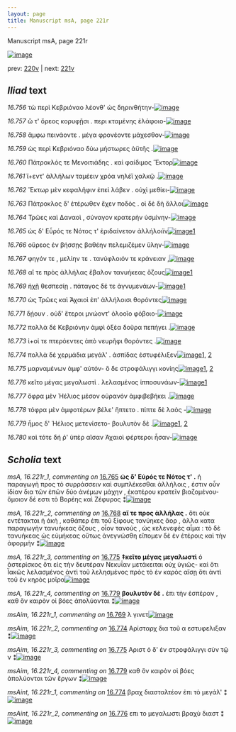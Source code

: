 ```yaml
---
layout: page
title: Manuscript msA, page 221r
---
```


Manuscript msA, page 221r

[![image](http://www.homermultitext.org/iipsrv?OBJ=IIP,1.0&FIF=/project/homer/pyramidal/deepzoom/hmt/vaimg/2017a/VA221RN_0392.tif&WID=100&CVT=JPEG)](http://www.homermultitext.org/ict2/?urn=urn:cite2:hmt:vaimg.2017a:VA221RN_0392)

prev:  [220v](../220v/) | next:  [221v](../221v/)

## *Iliad* text

*16.756* <a id="16.756"/> τὼ περὶ Κεβριόναο λέονθ' ὡς δηρινθήτην-[![image](http://www.homermultitext.org/iipsrv?OBJ=IIP,1.0&FIF=/project/homer/pyramidal/deepzoom/hmt/vaimg/2017a/VA221RN_0392.tif&RGN=0.1868,0.1931,0.4248,0.03347&WID=1000&CVT=JPEG)](http://www.homermultitext.org/ict2/?urn=urn:cite2:hmt:vaimg.2017a:VA221RN_0392@0.1868,0.1931,0.4248,0.03347)

*16.757* <a id="16.757"/> ὥ τ' ὄρεος κορυφῇσι . περι κταμένης ἐλάφοιο-[![image](http://www.homermultitext.org/iipsrv?OBJ=IIP,1.0&FIF=/project/homer/pyramidal/deepzoom/hmt/vaimg/2017a/VA221RN_0392.tif&RGN=0.2001,0.2141,0.4235,0.03472&WID=1000&CVT=JPEG)](http://www.homermultitext.org/ict2/?urn=urn:cite2:hmt:vaimg.2017a:VA221RN_0392@0.2001,0.2141,0.4235,0.03472)

*16.758* <a id="16.758"/> ἄμφω πεινάοντε . μέγα φρονέοντε μάχεσθον-[![image](http://www.homermultitext.org/iipsrv?OBJ=IIP,1.0&FIF=/project/homer/pyramidal/deepzoom/hmt/vaimg/2017a/VA221RN_0392.tif&RGN=0.1969,0.2342,0.4153,0.03665&WID=1000&CVT=JPEG)](http://www.homermultitext.org/ict2/?urn=urn:cite2:hmt:vaimg.2017a:VA221RN_0392@0.1969,0.2342,0.4153,0.03665)

*16.759* <a id="16.759"/> ὡς περὶ Κεβριόναο δύω μήστωρες ἀϋτῆς .[![image](http://www.homermultitext.org/iipsrv?OBJ=IIP,1.0&FIF=/project/homer/pyramidal/deepzoom/hmt/vaimg/2017a/VA221RN_0392.tif&RGN=0.1931,0.2527,0.3963,0.03541&WID=1000&CVT=JPEG)](http://www.homermultitext.org/ict2/?urn=urn:cite2:hmt:vaimg.2017a:VA221RN_0392@0.1931,0.2527,0.3963,0.03541)

*16.760* <a id="16.760"/> Πάτροκλός τε Μενοιτιάδης . καὶ φαίδιμος Ἕκτορ[![image](http://www.homermultitext.org/iipsrv?OBJ=IIP,1.0&FIF=/project/homer/pyramidal/deepzoom/hmt/vaimg/2017a/VA221RN_0392.tif&RGN=0.1920,0.2747,0.4350,0.03112&WID=1000&CVT=JPEG)](http://www.homermultitext.org/ict2/?urn=urn:cite2:hmt:vaimg.2017a:VA221RN_0392@0.1920,0.2747,0.4350,0.03112)

*16.761* <a id="16.761"/> ἵ+εντ' ἀλλήλων ταμέειν χρόα νηλέϊ χαλκῷ .[![image](http://www.homermultitext.org/iipsrv?OBJ=IIP,1.0&FIF=/project/homer/pyramidal/deepzoom/hmt/vaimg/2017a/VA221RN_0392.tif&RGN=0.1975,0.2932,0.4283,0.03527&WID=1000&CVT=JPEG)](http://www.homermultitext.org/ict2/?urn=urn:cite2:hmt:vaimg.2017a:VA221RN_0392@0.1975,0.2932,0.4283,0.03527)

*16.762* <a id="16.762"/> Ἕκτωρ μὲν κεφαλῆφιν ἐπεὶ λάβεν . οὐχὶ μεθίει-[![image](http://www.homermultitext.org/iipsrv?OBJ=IIP,1.0&FIF=/project/homer/pyramidal/deepzoom/hmt/vaimg/2017a/VA221RN_0392.tif&RGN=0.1955,0.3116,0.4368,0.03582&WID=1000&CVT=JPEG)](http://www.homermultitext.org/ict2/?urn=urn:cite2:hmt:vaimg.2017a:VA221RN_0392@0.1955,0.3116,0.4368,0.03582)

*16.763* <a id="16.763"/> Πάτροκλος δ' ἑτέρωθεν ἔχεν ποδὸς . οἱ δὲ δὴ ἄλλοι[![image](http://www.homermultitext.org/iipsrv?OBJ=IIP,1.0&FIF=/project/homer/pyramidal/deepzoom/hmt/vaimg/2017a/VA221RN_0392.tif&RGN=0.1890,0.3304,0.4462,0.03568&WID=1000&CVT=JPEG)](http://www.homermultitext.org/ict2/?urn=urn:cite2:hmt:vaimg.2017a:VA221RN_0392@0.1890,0.3304,0.4462,0.03568)

*16.764* <a id="16.764"/> Τρῶες καὶ Δαναοὶ , σύναγον κρατερὴν ὑσμίνην-[![image](http://www.homermultitext.org/iipsrv?OBJ=IIP,1.0&FIF=/project/homer/pyramidal/deepzoom/hmt/vaimg/2017a/VA221RN_0392.tif&RGN=0.1903,0.3513,0.4234,0.03485&WID=1000&CVT=JPEG)](http://www.homermultitext.org/ict2/?urn=urn:cite2:hmt:vaimg.2017a:VA221RN_0392@0.1903,0.3513,0.4234,0.03485)

*16.765* <a id="16.765"/> ὡς δ' Εὖρός τε Νότος τ' ἐριδαίνετον ἀλλήλοιϊν[![image](http://www.homermultitext.org/iipsrv?OBJ=IIP,1.0&FIF=/project/homer/pyramidal/deepzoom/hmt/vaimg/2017a/VA221RN_0392.tif&RGN=0.1896,0.3715,0.3902,0.03084&WID=1000&CVT=JPEG)](http://www.homermultitext.org/ict2/?urn=urn:cite2:hmt:vaimg.2017a:VA221RN_0392@0.1896,0.3715,0.3902,0.03084)[1](#msA_16.221r_1)

*16.766* <a id="16.766"/> οὔρεος ἐν βήσσῃς βαθέην πελεμιζέμεν ὕλην-[![image](http://www.homermultitext.org/iipsrv?OBJ=IIP,1.0&FIF=/project/homer/pyramidal/deepzoom/hmt/vaimg/2017a/VA221RN_0392.tif&RGN=0.1890,0.3876,0.4226,0.03555&WID=1000&CVT=JPEG)](http://www.homermultitext.org/ict2/?urn=urn:cite2:hmt:vaimg.2017a:VA221RN_0392@0.1890,0.3876,0.4226,0.03555)

*16.767* <a id="16.767"/> φηγόν τε , μελίην τε . τανύφλοιόν τε κράνειαν ,[![image](http://www.homermultitext.org/iipsrv?OBJ=IIP,1.0&FIF=/project/homer/pyramidal/deepzoom/hmt/vaimg/2017a/VA221RN_0392.tif&RGN=0.1888,0.4080,0.4042,0.03624&WID=1000&CVT=JPEG)](http://www.homermultitext.org/ict2/?urn=urn:cite2:hmt:vaimg.2017a:VA221RN_0392@0.1888,0.4080,0.4042,0.03624)

*16.768* <a id="16.768"/> αἵ τε πρὸς ἀλλήλας ἔβαλον τανυήκεας ὄζους[![image](http://www.homermultitext.org/iipsrv?OBJ=IIP,1.0&FIF=/project/homer/pyramidal/deepzoom/hmt/vaimg/2017a/VA221RN_0392.tif&RGN=0.1901,0.4260,0.4046,0.03375&WID=1000&CVT=JPEG)](http://www.homermultitext.org/ict2/?urn=urn:cite2:hmt:vaimg.2017a:VA221RN_0392@0.1901,0.4260,0.4046,0.03375)[1](#msA_16.221r_2)

*16.769* <a id="16.769"/> ἠχῇ θεσπεσίῃ . πάταγος δέ τε ἀγνυμενάων-[![image](http://www.homermultitext.org/iipsrv?OBJ=IIP,1.0&FIF=/project/homer/pyramidal/deepzoom/hmt/vaimg/2017a/VA221RN_0392.tif&RGN=0.1859,0.4481,0.3839,0.02669&WID=1000&CVT=JPEG)](http://www.homermultitext.org/ict2/?urn=urn:cite2:hmt:vaimg.2017a:VA221RN_0392@0.1859,0.4481,0.3839,0.02669)[1](#msAim_16.221r_1)

*16.770* <a id="16.770"/> ὡς Τρῶες καὶ Ἀχαιοὶ ἐπ' ἀλλήλοισι θορόντες[![image](http://www.homermultitext.org/iipsrv?OBJ=IIP,1.0&FIF=/project/homer/pyramidal/deepzoom/hmt/vaimg/2017a/VA221RN_0392.tif&RGN=0.1778,0.4650,0.3970,0.02891&WID=1000&CVT=JPEG)](http://www.homermultitext.org/ict2/?urn=urn:cite2:hmt:vaimg.2017a:VA221RN_0392@0.1778,0.4650,0.3970,0.02891)

*16.771* <a id="16.771"/> δῄουν . οὐδ' ἕτεροι μνώοντ' ὀλοοῖο φόβοιο-[![image](http://www.homermultitext.org/iipsrv?OBJ=IIP,1.0&FIF=/project/homer/pyramidal/deepzoom/hmt/vaimg/2017a/VA221RN_0392.tif&RGN=0.1796,0.4828,0.3885,0.03237&WID=1000&CVT=JPEG)](http://www.homermultitext.org/ict2/?urn=urn:cite2:hmt:vaimg.2017a:VA221RN_0392@0.1796,0.4828,0.3885,0.03237)

*16.772* <a id="16.772"/> πολλὰ δὲ Κεβριόνην ἀμφὶ ὀξέα δοῦρα πεπήγει .[![image](http://www.homermultitext.org/iipsrv?OBJ=IIP,1.0&FIF=/project/homer/pyramidal/deepzoom/hmt/vaimg/2017a/VA221RN_0392.tif&RGN=0.1817,0.5040,0.4396,0.03568&WID=1000&CVT=JPEG)](http://www.homermultitext.org/ict2/?urn=urn:cite2:hmt:vaimg.2017a:VA221RN_0392@0.1817,0.5040,0.4396,0.03568)

*16.773* <a id="16.773"/> ἰ+οί τε πτερόεντες ἀπὸ νευρῆφι θορόντες .[![image](http://www.homermultitext.org/iipsrv?OBJ=IIP,1.0&FIF=/project/homer/pyramidal/deepzoom/hmt/vaimg/2017a/VA221RN_0392.tif&RGN=0.1743,0.5221,0.3799,0.03223&WID=1000&CVT=JPEG)](http://www.homermultitext.org/ict2/?urn=urn:cite2:hmt:vaimg.2017a:VA221RN_0392@0.1743,0.5221,0.3799,0.03223)

*16.774* <a id="16.774"/> πολλὰ δὲ χερμάδια μεγάλ' . ἀσπίδας ἐστυφέλιξεν[![image](http://www.homermultitext.org/iipsrv?OBJ=IIP,1.0&FIF=/project/homer/pyramidal/deepzoom/hmt/vaimg/2017a/VA221RN_0392.tif&RGN=0.1752,0.5430,0.4287,0.03126&WID=1000&CVT=JPEG)](http://www.homermultitext.org/ict2/?urn=urn:cite2:hmt:vaimg.2017a:VA221RN_0392@0.1752,0.5430,0.4287,0.03126)[1](#msAint_16.221r_1), [2](#msAim_16.221r_2)

*16.775* <a id="16.775"/> μαρναμένων ἀμφ' αὐτόν- ὃ δε στροφάλιγγι κονίης[![image](http://www.homermultitext.org/iipsrv?OBJ=IIP,1.0&FIF=/project/homer/pyramidal/deepzoom/hmt/vaimg/2017a/VA221RN_0392.tif&RGN=0.1778,0.5604,0.4199,0.03057&WID=1000&CVT=JPEG)](http://www.homermultitext.org/ict2/?urn=urn:cite2:hmt:vaimg.2017a:VA221RN_0392@0.1778,0.5604,0.4199,0.03057)[1](#msA_16.221r_3), [2](#msAim_16.221r_3)

*16.776* <a id="16.776"/> κεῖτο μέγας μεγαλωστὶ . λελασμένος ἱπποσυνάων-[![image](http://www.homermultitext.org/iipsrv?OBJ=IIP,1.0&FIF=/project/homer/pyramidal/deepzoom/hmt/vaimg/2017a/VA221RN_0392.tif&RGN=0.1800,0.5799,0.4239,0.02946&WID=1000&CVT=JPEG)](http://www.homermultitext.org/ict2/?urn=urn:cite2:hmt:vaimg.2017a:VA221RN_0392@0.1800,0.5799,0.4239,0.02946)[1](#msAint_16.221r_2)

*16.777* <a id="16.777"/> ὄφρα μὲν Ἠέλιος μέσον οὐρανόν ἀμφιβεβήκει .[![image](http://www.homermultitext.org/iipsrv?OBJ=IIP,1.0&FIF=/project/homer/pyramidal/deepzoom/hmt/vaimg/2017a/VA221RN_0392.tif&RGN=0.1763,0.5975,0.4307,0.03154&WID=1000&CVT=JPEG)](http://www.homermultitext.org/ict2/?urn=urn:cite2:hmt:vaimg.2017a:VA221RN_0392@0.1763,0.5975,0.4307,0.03154)

*16.778* <a id="16.778"/> τόφρα μὲν ἀμφοτέρων βέλε' ἥπτετο . πίπτε δὲ λαὸς -[![image](http://www.homermultitext.org/iipsrv?OBJ=IIP,1.0&FIF=/project/homer/pyramidal/deepzoom/hmt/vaimg/2017a/VA221RN_0392.tif&RGN=0.1704,0.6167,0.4387,0.03043&WID=1000&CVT=JPEG)](http://www.homermultitext.org/ict2/?urn=urn:cite2:hmt:vaimg.2017a:VA221RN_0392@0.1704,0.6167,0.4387,0.03043)

*16.779* <a id="16.779"/> ἦμος δ' Ἠέλιος μετενίσετο- βουλυτὸν δὲ .[![image](http://www.homermultitext.org/iipsrv?OBJ=IIP,1.0&FIF=/project/homer/pyramidal/deepzoom/hmt/vaimg/2017a/VA221RN_0392.tif&RGN=0.1765,0.6365,0.3519,0.03015&WID=1000&CVT=JPEG)](http://www.homermultitext.org/ict2/?urn=urn:cite2:hmt:vaimg.2017a:VA221RN_0392@0.1765,0.6365,0.3519,0.03015)[1](#msAim_16.221r_4), [2](#msA_16.221r_4)

*16.780* <a id="16.780"/> καὶ τότε δή ῥ' ὑπὲρ αῖσαν Ἀχαιοὶ φέρτεροι ἦσαν-[![image](http://www.homermultitext.org/iipsrv?OBJ=IIP,1.0&FIF=/project/homer/pyramidal/deepzoom/hmt/vaimg/2017a/VA221RN_0392.tif&RGN=0.1719,0.6562,0.4261,0.03306&WID=1000&CVT=JPEG)](http://www.homermultitext.org/ict2/?urn=urn:cite2:hmt:vaimg.2017a:VA221RN_0392@0.1719,0.6562,0.4261,0.03306)

## *Scholia* text

*msA, 16.221r_1, commenting on* [16.765](#16.765)  <a id="msA_16.221r_1"/> **ὡς δ' Εὑρός τε Νότος τ' .** ἡ παραγωγὴ προς τὸ συρράσσειν καὶ συμπλέκεσθαι ἀλλήλοις , ἐστιν οὖν ἰδίαν δια τῶν ἑπῶν δύο ἀνέμων μάχην , ἑκατέρου κρατεῖν βιαζομένου- ὅμοιον δέ εστι τὸ Βορέης καὶ Ζέφυρος ⁑[![image](http://www.homermultitext.org/iipsrv?OBJ=IIP,1.0&FIF=/project/homer/pyramidal/deepzoom/hmt/vaimg/2017a/VA221RN_0392.tif&RGN=0.6223,0.3799,0.1892,0.08935&WID=1000&CVT=JPEG)](http://www.homermultitext.org/ict2/?urn=urn:cite2:hmt:vaimg.2017a:VA221RN_0392@0.6223,0.3799,0.1892,0.08935)

*msA, 16.221r_2, commenting on* [16.768](#16.768)  <a id="msA_16.221r_2"/> **αἵ τε προς ἀλλήλας .** ὅτι οὐκ εντέτακται ἡ ἀκὴ , καθάπερ ἐπι τοῦ ξίφους τανύηκες ἄορ , ἀλλα κατα παραγωγὴν τανυήκεας ὄζους , οἷον τανούς , ὡς κελενεφὲς αἷμα : τὸ δὲ τανυήκεας ὡς εὐμήκεας οὕτως ἀνεγνώσθη εἴπομεν δὲ ἐν ἑτέροις καὶ τὴν ἀφορμήν ⁑[![image](http://www.homermultitext.org/iipsrv?OBJ=IIP,1.0&FIF=/project/homer/pyramidal/deepzoom/hmt/vaimg/2017a/VA221RN_0392.tif&RGN=0.6197,0.4617,0.2069,0.1036&WID=1000&CVT=JPEG)](http://www.homermultitext.org/ict2/?urn=urn:cite2:hmt:vaimg.2017a:VA221RN_0392@0.6197,0.4617,0.2069,0.1036)

*msA, 16.221r_3, commenting on* [16.775](#16.775)  <a id="msA_16.221r_3"/> **‡κεῖτο μέγας μεγαλωστὶ** ὁ ἀστερίσκος ὅτι εἰς τὴν δευτέραν Νεκυΐαν μετάκειται οὐχ ὑγιῶς- καὶ ὅτι Ϊακῶς λελασμένος ἀντὶ τοῦ λελησμένος πρὸς τὸ ἐν καρὸς αἴσῃ ὅτι ἀντὶ τοῦ ἐν κηρὸς μοῖρα[![image](http://www.homermultitext.org/iipsrv?OBJ=IIP,1.0&FIF=/project/homer/pyramidal/deepzoom/hmt/vaimg/2017a/VA221RN_0392.tif&RGN=0.1614,0.7028,0.6227,0.04205&WID=1000&CVT=JPEG)](http://www.homermultitext.org/ict2/?urn=urn:cite2:hmt:vaimg.2017a:VA221RN_0392@0.1614,0.7028,0.6227,0.04205)

*msA, 16.221r_4, commenting on* [16.779](#16.779)  <a id="msA_16.221r_4"/> **βουλυτὸν δὲ .** ἐπι τὴν ἑσπέραν , καθ ὃν καιρὸν οἱ βόες ἀπολύονται ⁑[![image](http://www.homermultitext.org/iipsrv?OBJ=IIP,1.0&FIF=/project/homer/pyramidal/deepzoom/hmt/vaimg/2017a/VA221RN_0392.tif&RGN=0.1804,0.7324,0.5975,0.02158&WID=1000&CVT=JPEG)](http://www.homermultitext.org/ict2/?urn=urn:cite2:hmt:vaimg.2017a:VA221RN_0392@0.1804,0.7324,0.5975,0.02158)

*msAim, 16.221r_1, commenting on* [16.769](#16.769)  <a id="msAim_16.221r_1"/> λ γινετ[![image](http://www.homermultitext.org/iipsrv?OBJ=IIP,1.0&FIF=/project/homer/pyramidal/deepzoom/hmt/vaimg/2017a/VA221RN_0392.tif&RGN=0.5676,0.4560,0.04624,0.01867&WID=1000&CVT=JPEG)](http://www.homermultitext.org/ict2/?urn=urn:cite2:hmt:vaimg.2017a:VA221RN_0392@0.5676,0.4560,0.04624,0.01867)

*msAim, 16.221r_2, commenting on* [16.774](#16.774)  <a id="msAim_16.221r_2"/> Αρίσταρχ δια τοῦ α εστυφελιξαν ⁑[![image](http://www.homermultitext.org/iipsrv?OBJ=IIP,1.0&FIF=/project/homer/pyramidal/deepzoom/hmt/vaimg/2017a/VA221RN_0392.tif&RGN=0.5956,0.5429,0.04385,0.02835&WID=1000&CVT=JPEG)](http://www.homermultitext.org/ict2/?urn=urn:cite2:hmt:vaimg.2017a:VA221RN_0392@0.5956,0.5429,0.04385,0.02835)

*msAim, 16.221r_3, commenting on* [16.775](#16.775)  <a id="msAim_16.221r_3"/> Αριστ ὁ δ' ἐν στροφάλιγγι σὺν τῷ ν ⁑[![image](http://www.homermultitext.org/iipsrv?OBJ=IIP,1.0&FIF=/project/homer/pyramidal/deepzoom/hmt/vaimg/2017a/VA221RN_0392.tif&RGN=0.5993,0.5705,0.05158,0.02656&WID=1000&CVT=JPEG)](http://www.homermultitext.org/ict2/?urn=urn:cite2:hmt:vaimg.2017a:VA221RN_0392@0.5993,0.5705,0.05158,0.02656)

*msAim, 16.221r_4, commenting on* [16.779](#16.779)  <a id="msAim_16.221r_4"/> καθ ὃν καιρὸν οἱ βόες ἀπολύονται τῶν ἔργων ⁑[![image](http://www.homermultitext.org/iipsrv?OBJ=IIP,1.0&FIF=/project/homer/pyramidal/deepzoom/hmt/vaimg/2017a/VA221RN_0392.tif&RGN=0.5477,0.6433,0.1413,0.02545&WID=1000&CVT=JPEG)](http://www.homermultitext.org/ict2/?urn=urn:cite2:hmt:vaimg.2017a:VA221RN_0392@0.5477,0.6433,0.1413,0.02545)

*msAint, 16.221r_1, commenting on* [16.774](#16.774)  <a id="msAint_16.221r_1"/> βραχ διασταλτέον ἐπι τὸ μεγάλ' ⁑[![image](http://www.homermultitext.org/iipsrv?OBJ=IIP,1.0&FIF=/project/homer/pyramidal/deepzoom/hmt/vaimg/2017a/VA221RN_0392.tif&RGN=0.1218,0.5444,0.05914,0.04509&WID=1000&CVT=JPEG)](http://www.homermultitext.org/ict2/?urn=urn:cite2:hmt:vaimg.2017a:VA221RN_0392@0.1218,0.5444,0.05914,0.04509)

*msAint, 16.221r_2, commenting on* [16.776](#16.776)  <a id="msAint_16.221r_2"/> επι το μεγαλωστι βραχὺ διαστ ⁑[![image](http://www.homermultitext.org/iipsrv?OBJ=IIP,1.0&FIF=/project/homer/pyramidal/deepzoom/hmt/vaimg/2017a/VA221RN_0392.tif&RGN=0.1249,0.5860,0.05435,0.04550&WID=1000&CVT=JPEG)](http://www.homermultitext.org/ict2/?urn=urn:cite2:hmt:vaimg.2017a:VA221RN_0392@0.1249,0.5860,0.05435,0.04550)